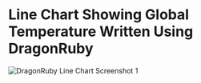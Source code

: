 # Line Chart Showing Global Temperature Written Using DragonRuby

![DragonRuby Line Chart Screenshot 1](https://jasemagee.com/img/dragonruby/chart-global-temp/chart-global-temp.jpg)
